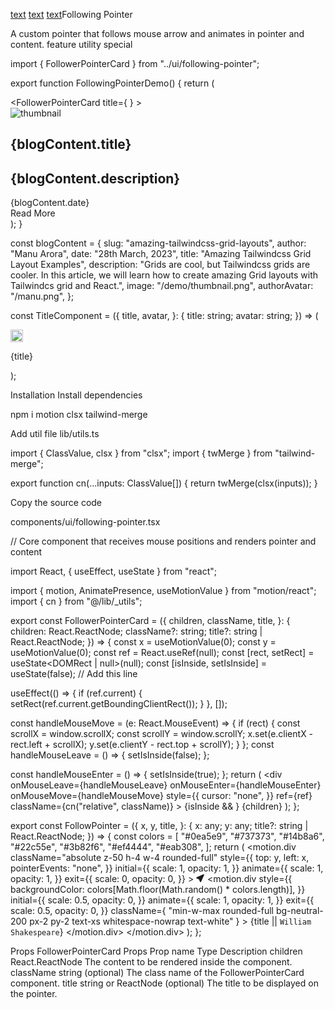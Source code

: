 [text](glowing_stars_main.md) [text](glowing_affect.md) [text](following_pointer.md)Following Pointer

A custom pointer that follows mouse arrow and animates in pointer and content.
feature
utility
special

import { FollowerPointerCard } from "../ui/following-pointer";
 
export function FollowingPointerDemo() {
  return (
    <div className="mx-auto w-80">
      <FollowerPointerCard
        title={
          <TitleComponent
            title={blogContent.author}
            avatar={blogContent.authorAvatar}
          />
        }
      >
        <div className="group relative h-full overflow-hidden rounded-2xl border border-zinc-100 bg-white transition duration-200 hover:shadow-xl">
          <div className="relative aspect-[16/10] w-full overflow-hidden rounded-tl-lg rounded-tr-lg bg-gray-100">
            <img
              src={blogContent.image}
              alt="thumbnail"
              className="h-full transform object-cover transition duration-200 group-hover:scale-95 group-hover:rounded-2xl"
            />
          </div>
          <div className="p-4">
            <h2 className="my-4 text-lg font-bold text-zinc-700">
              {blogContent.title}
            </h2>
            <h2 className="my-4 text-sm font-normal text-zinc-500">
              {blogContent.description}
            </h2>
            <div className="mt-10 flex flex-row items-center justify-between">
              <span className="text-sm text-gray-500">{blogContent.date}</span>
              <div className="relative z-10 block rounded-xl bg-black px-6 py-2 text-xs font-bold text-white">
                Read More
              </div>
            </div>
          </div>
        </div>
      </FollowerPointerCard>
    </div>
  );
}
 
const blogContent = {
  slug: "amazing-tailwindcss-grid-layouts",
  author: "Manu Arora",
  date: "28th March, 2023",
  title: "Amazing Tailwindcss Grid Layout Examples",
  description:
    "Grids are cool, but Tailwindcss grids are cooler. In this article, we will learn how to create amazing Grid layouts with Tailwindcs grid and React.",
  image: "/demo/thumbnail.png",
  authorAvatar: "/manu.png",
};
 
const TitleComponent = ({
  title,
  avatar,
}: {
  title: string;
  avatar: string;
}) => (
  <div className="flex items-center space-x-2">
    <img
      src={avatar}
      height="20"
      width="20"
      alt="thumbnail"
      className="rounded-full border-2 border-white"
    />
    <p>{title}</p>
  </div>
);

Installation
Install dependencies

npm i motion clsx tailwind-merge

Add util file
lib/utils.ts

import { ClassValue, clsx } from "clsx";
import { twMerge } from "tailwind-merge";
 
export function cn(...inputs: ClassValue[]) {
  return twMerge(clsx(inputs));
}

Copy the source code

components/ui/following-pointer.tsx

// Core component that receives mouse positions and renders pointer and content
 
import React, { useEffect, useState } from "react";
 
import { motion, AnimatePresence, useMotionValue } from "motion/react";
import { cn } from "@/lib/_utils";

 
export const FollowerPointerCard = ({
  children,
  className,
  title,
}: {
  children: React.ReactNode;
  className?: string;
  title?: string | React.ReactNode;
}) => {
  const x = useMotionValue(0);
  const y = useMotionValue(0);
  const ref = React.useRef<HTMLDivElement>(null);
  const [rect, setRect] = useState<DOMRect | null>(null);
  const [isInside, setIsInside] = useState<boolean>(false); // Add this line
 
  useEffect(() => {
    if (ref.current) {
      setRect(ref.current.getBoundingClientRect());
    }
  }, []);
 
  const handleMouseMove = (e: React.MouseEvent<HTMLDivElement>) => {
    if (rect) {
      const scrollX = window.scrollX;
      const scrollY = window.scrollY;
      x.set(e.clientX - rect.left + scrollX);
      y.set(e.clientY - rect.top + scrollY);
    }
  };
  const handleMouseLeave = () => {
    setIsInside(false);
  };
 
  const handleMouseEnter = () => {
    setIsInside(true);
  };
  return (
    <div
      onMouseLeave={handleMouseLeave}
      onMouseEnter={handleMouseEnter}
      onMouseMove={handleMouseMove}
      style={{
        cursor: "none",
      }}
      ref={ref}
      className={cn("relative", className)}
    >
      <AnimatePresence>
        {isInside && <FollowPointer x={x} y={y} title={title} />}
      </AnimatePresence>
      {children}
    </div>
  );
};
 
export const FollowPointer = ({
  x,
  y,
  title,
}: {
  x: any;
  y: any;
  title?: string | React.ReactNode;
}) => {
  const colors = [
    "#0ea5e9",
    "#737373",
    "#14b8a6",
    "#22c55e",
    "#3b82f6",
    "#ef4444",
    "#eab308",
  ];
  return (
    <motion.div
      className="absolute z-50 h-4 w-4 rounded-full"
      style={{
        top: y,
        left: x,
        pointerEvents: "none",
      }}
      initial={{
        scale: 1,
        opacity: 1,
      }}
      animate={{
        scale: 1,
        opacity: 1,
      }}
      exit={{
        scale: 0,
        opacity: 0,
      }}
    >
      <svg
        stroke="currentColor"
        fill="currentColor"
        strokeWidth="1"
        viewBox="0 0 16 16"
        className="h-6 w-6 -translate-x-[12px] -translate-y-[10px] -rotate-[70deg] transform stroke-sky-600 text-sky-500"
        height="1em"
        width="1em"
        xmlns="http://www.w3.org/2000/svg"
      >
        <path d="M14.082 2.182a.5.5 0 0 1 .103.557L8.528 15.467a.5.5 0 0 1-.917-.007L5.57 10.694.803 8.652a.5.5 0 0 1-.006-.916l12.728-5.657a.5.5 0 0 1 .556.103z"></path>
      </svg>
      <motion.div
        style={{
          backgroundColor: colors[Math.floor(Math.random() * colors.length)],
        }}
        initial={{
          scale: 0.5,
          opacity: 0,
        }}
        animate={{
          scale: 1,
          opacity: 1,
        }}
        exit={{
          scale: 0.5,
          opacity: 0,
        }}
        className={
          "min-w-max rounded-full bg-neutral-200 px-2 py-2 text-xs whitespace-nowrap text-white"
        }
      >
        {title || `William Shakespeare`}
      </motion.div>
    </motion.div>
  );
};

Props
FollowerPointerCard Props
Prop name	Type	Description
children	React.ReactNode	The content to be rendered inside the component.
className	string (optional)	The class name of the FollowerPointerCard component.
title	string or ReactNode (optional)	The title to be displayed on the pointer.